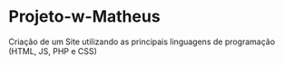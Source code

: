 # Projeto-w-Matheus
Criação de um Site utilizando as principais linguagens de programação (HTML, JS, PHP e CSS)
